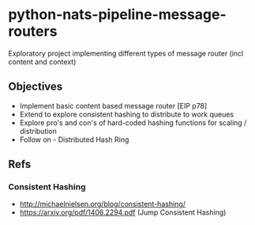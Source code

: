 # python-nats-pipeline-message-routers
Exploratory project implementing different types of message router (incl content and context)

## Objectives
* Implement basic content based message router [EIP p78]
* Extend to explore consistent hashing to distribute to work queues
* Explore pro's and con's of hard-coded hashing functions for scaling / distribution
* Follow on - Distributed Hash Ring

## Refs
### Consistent Hashing
* http://michaelnielsen.org/blog/consistent-hashing/
* https://arxiv.org/pdf/1406.2294.pdf (Jump Consistent Hashing)
